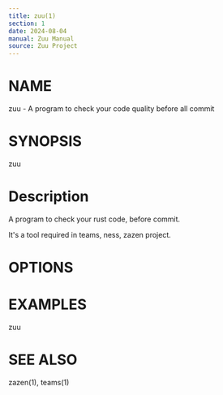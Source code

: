 ```yaml
---
title: zuu(1)
section: 1
date: 2024-08-04
manual: Zuu Manual
source: Zuu Project
---
```


# NAME

zuu - A program to check your code quality before all commit

# SYNOPSIS

zuu

# Description

A program to check your rust code, before commit.

It's a tool required in teams, ness, zazen project.

# OPTIONS

# EXAMPLES

zuu

# SEE ALSO

zazen(1), teams(1)

